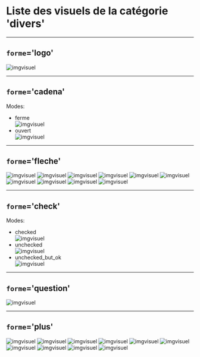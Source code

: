 
# Liste des visuels de la catégorie 'divers'

---
## `forme`='logo'

![imgvisuel](https://static.abls-habitat.fr/img/logo.png)

---
## `forme`='cadena'

Modes:

* ferme<br>
![imgvisuel](https://static.abls-habitat.fr/img/cadena_ferme.png)
* ouvert<br>
![imgvisuel](https://static.abls-habitat.fr/img/cadena_ouvert.png)


---
## `forme`='fleche'

![imgvisuel](https://static.abls-habitat.fr/img/fleche_white.png)
![imgvisuel](https://static.abls-habitat.fr/img/fleche_lightblue.png)
![imgvisuel](https://static.abls-habitat.fr/img/fleche_blue.png)
![imgvisuel](https://static.abls-habitat.fr/img/fleche_darkgreen.png)
![imgvisuel](https://static.abls-habitat.fr/img/fleche_gray.png)
![imgvisuel](https://static.abls-habitat.fr/img/fleche_green.png)
![imgvisuel](https://static.abls-habitat.fr/img/fleche_orange.png)
![imgvisuel](https://static.abls-habitat.fr/img/fleche_red.png)
![imgvisuel](https://static.abls-habitat.fr/img/fleche_yellow.png)
![imgvisuel](https://static.abls-habitat.fr/img/fleche_black.png)

---
## `forme`='check'

Modes:

* checked<br>
![imgvisuel](https://static.abls-habitat.fr/img/check_checked.png)
* unchecked<br>
![imgvisuel](https://static.abls-habitat.fr/img/check_unchecked.png)
* unchecked_but_ok<br>
![imgvisuel](https://static.abls-habitat.fr/img/check_unchecked_but_ok.png)


---
## `forme`='question'

![imgvisuel](https://static.abls-habitat.fr/img/question.png)

---
## `forme`='plus'

![imgvisuel](https://static.abls-habitat.fr/img/plus_white.svg)
![imgvisuel](https://static.abls-habitat.fr/img/plus_lightblue.svg)
![imgvisuel](https://static.abls-habitat.fr/img/plus_blue.svg)
![imgvisuel](https://static.abls-habitat.fr/img/plus_darkgreen.svg)
![imgvisuel](https://static.abls-habitat.fr/img/plus_gray.svg)
![imgvisuel](https://static.abls-habitat.fr/img/plus_green.svg)
![imgvisuel](https://static.abls-habitat.fr/img/plus_orange.svg)
![imgvisuel](https://static.abls-habitat.fr/img/plus_red.svg)
![imgvisuel](https://static.abls-habitat.fr/img/plus_yellow.svg)
![imgvisuel](https://static.abls-habitat.fr/img/plus_black.svg)


